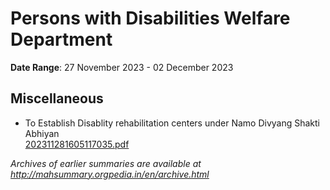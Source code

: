 # Persons with Disabilities Welfare Department

**Date Range**: 27 November 2023 - 02 December 2023


## Miscellaneous
- To Establish Disablity rehabilitation centers under Namo Divyang Shakti Abhiyan\
  [202311281605117035.pdf](https://gr.maharashtra.gov.in/Site/Upload/Government%20Resolutions/English/202311281605117035.pdf)


*Archives of earlier summaries are available at http://mahsummary.orgpedia.in/en/archive.html*